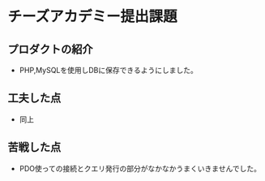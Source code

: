 # チーズアカデミー提出課題
## プロダクトの紹介
- PHP,MySQLを使用しDBに保存できるようにしました。

## 工夫した点
- 同上

## 苦戦した点
- PDO使っての接続とクエリ発行の部分がなかなかうまくいきませんでした。


